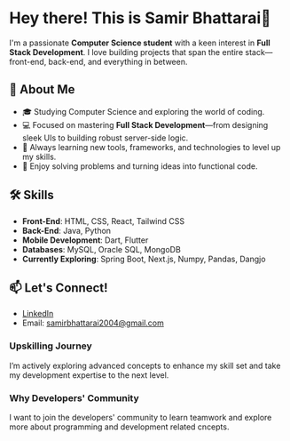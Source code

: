 # Hey there! This is Samir Bhattarai👋

I'm a passionate **Computer Science student** with a keen interest in **Full Stack Development**. I love building projects that span the entire stack—front-end, back-end, and everything in between. 

## 🌟 About Me
- 🎓 Studying Computer Science and exploring the world of coding.
- 💻 Focused on mastering **Full Stack Development**—from designing sleek UIs to building robust server-side logic.
- 🚀 Always learning new tools, frameworks, and technologies to level up my skills.
- 🔧 Enjoy solving problems and turning ideas into functional code.

## 🛠️ Skills
- **Front-End**: HTML, CSS, React, Tailwind CSS
- **Back-End**: Java, Python
- **Mobile Development**: Dart, Flutter
- **Databases**: MySQL, Oracle SQL, MongoDB
- **Currently Exploring**: Spring Boot, Next.js, Numpy, Pandas, Dangjo 

## 📫 Let's Connect!
- [LinkedIn](https://www.linkedin.com/in/mr-samir-bhattarai)
- Email: samirbhattarai2004@gmail.com

### Upskilling Journey
I’m actively exploring advanced concepts to enhance my skill set and take my development expertise to the next level.

### Why Developers' Community
I want to join the developers' community to learn teamwork and explore more about programming and development related cncepts.
